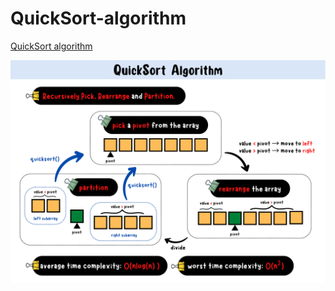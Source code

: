 # QuickSort-algorithm
[QuickSort algorithm]()

![quicksort-summary-card](https://github.com/ClaireLee22/QuickSort-algorithm/blob/main/images/QuickSort%20%20Algorithm.png)

